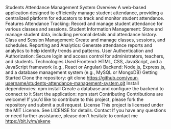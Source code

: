 Students Attendance Management System
Overview
A web-based application designed to efficiently manage student attendance, providing a centralized platform for educators to track and monitor student attendance.
Features
Attendance Tracking: Record and manage student attendance for various classes and sessions.
Student Information Management: Store and manage student data, including personal details and attendance history.
Class and Session Management: Create and manage classes, sessions, and schedules.
Reporting and Analytics: Generate attendance reports and analytics to help identify trends and patterns.
User Authentication and Authorization: Secure login and access control for administrators, teachers, and students.
Technologies Used
Frontend: HTML, CSS, JavaScript, and a JavaScript framework (e.g., React or Angular)
Backend: Node.js, Express.js, and a database management system (e.g., MySQL or MongoDB)
Getting Started
Clone the repository: git clone https://github.com/your-username/students-attendance-management-system.git
Install dependencies: npm install
Create a database and configure the backend to connect to it
Start the application: npm start
Contributing
Contributions are welcome! If you'd like to contribute to this project, please fork the repository and submit a pull request.
License
This project is licensed under the MIT License. See LICENSE for details.
Contact
If you have any questions or need further assistance, please don't hesitate to contact me https://bit.ly/m/ekene
